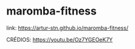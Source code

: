 # maromba-fitness

link: https://artur-stn.github.io/maromba-fitness/

CRÉDIOS: https://youtu.be/Oz7YGEOeK7Y
